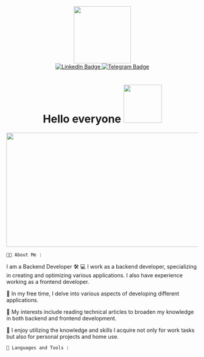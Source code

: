 <div id="header" align="center">
  <img src="https://media.giphy.com/media/v1.Y2lkPTc5MGI3NjExNjA0NmIwNDh6dHp6ejg3N3NxbWFxZWp3eDhxeDdqeWQzZDFsMXIybCZlcD12MV9pbnRlcm5hbF9naWZfYnlfaWQmY3Q9Zw/nFLW7PNGgN3lI68rdv/giphy.gif" width="150"/>
</div>
<div id="badges" align="center">
  <a href="your-linkedin-URL">
    <img src="https://img.shields.io/badge/LinkedIn-blue?style=for-the-badge&logo=linkedin&logoColor=white" alt="LinkedIn Badge"/>
  </a>
  <a href="https://t.me/samsepuel">
    <img src="https://img.shields.io/badge/Telegram-blue?style=for-the-badge&logo=telegram&logoColor=white" alt="Telegram Badge"/> 
  </a>
</div>
<h1  align="center">
Hello everyone
 <img src="https://media4.giphy.com/media/3kRa3yvntxlFm/200w.webp?cid=ecf05e474zx4at92whae1m4lqj9znqxr55bjtv2usaupe4sw&ep=v1_gifs_search&rid=200w.webp&ct=g" width="100px"/>
</h1>
<div align="center">
  <img src="https://media.giphy.com/media/v1.Y2lkPTc5MGI3NjExeHRwazVhZTRlbTRrM2cxZjhjMWV5Y28xajd3anpuZmZtZmNoNHUwMSZlcD12MV9pbnRlcm5hbF9naWZfYnlfaWQmY3Q9Zw/cst5AXzPxRLyIwMNsV/giphy.gif" width="600" height="300"/>
</div>

	👩‍💻 About Me :
I am a Backend Developer :hammer_and_wrench:
:computer: I work as a backend developer, specializing in creating and optimizing various applications. I also have experience working as a frontend developer.

:palm_tree: In my free time, I delve into various aspects of developing different applications.

:thinking: My interests include reading technical articles to broaden my knowledge in both backend and frontend development.

:wrench: I enjoy utilizing the knowledge and skills I acquire not only for work tasks but also for personal projects and home use.

	🧰 Languages and Tools :

